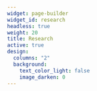 ```yaml
---
widget: page-builder
widget_id: research
headless: true
weight: 20
title: Research
active: true
design:
  columns: "2"
  background:
    text_color_light: false
    image_darken: 0
---
```

